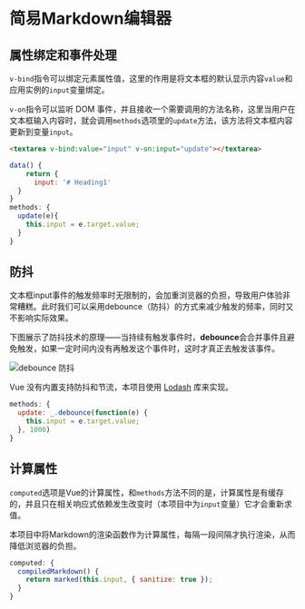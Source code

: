 # 简易Markdown编辑器



## 属性绑定和事件处理

`v-bind`指令可以绑定元素属性值，这里的作用是将文本框的默认显示内容`value`和应用实例的`input`变量绑定。

`v-on`指令可以监听 DOM 事件，并且接收一个需要调用的方法名称，这里当用户在文本框输入内容时，就会调用`methods`选项里的`update`方法，该方法将文本框内容更新到变量`input`。

```html
<textarea v-bind:value="input" v-on:input="update"></textarea>
```

```js
data() {
    return {
      input: '# Heading1'
  }
}
methods: {
  update(e){
    this.input = e.target.value;
  }
}
```



## 防抖

文本框input事件的触发频率时无限制的，会加重浏览器的负担，导致用户体验非常糟糕。此时我们可以采用debounce（防抖）的方式来减少触发的频率，同时又不影响实际效果。

下图展示了防抖技术的原理——当持续有触发事件时，**debounce**会合并事件且避免触发，如果一定时间内没有再触发这个事件时，这时才真正去触发该事件。

![debounce 防抖](https://segmentfault.com/img/bVy1VN)

Vue 没有内置支持防抖和节流，本项目使用 [Lodash](https://lodash.com/) 库来实现。

```js
methods: {
  update: _.debounce(function(e) {
    this.input = e.target.value;
  }, 1000)
}
```



## 计算属性

`computed`选项是Vue的计算属性，和`methods`方法不同的是，计算属性是有缓存的，并且只在相关响应式依赖发生改变时（本项目中为`input`变量）它才会重新求值。

本项目中将Markdown的渲染函数作为计算属性，每隔一段间隔才执行渲染，从而降低浏览器的负担。

```js
computed: {
  compiledMarkdown() {
    return marked(this.input, { sanitize: true });
  }
}
```

